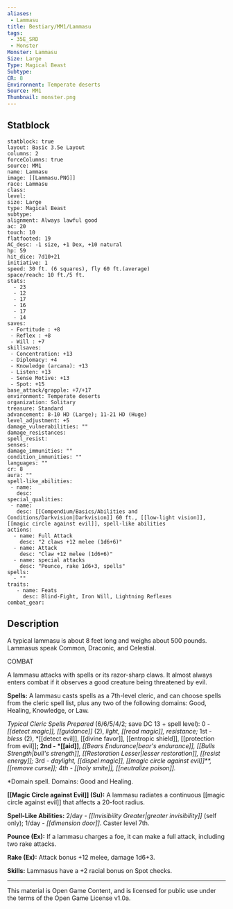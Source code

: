 ```yaml
---
aliases:
 - Lammasu
title: Bestiary/MM1/Lammasu
tags: 
 - 35E_SRD
 - Monster
Monster: Lammasu
Size: Large
Type: Magical Beast
Subtype: 
CR: 8
Environnent: Temperate deserts
Source: MM1
Thumbnail: monster.png
---
```


## Statblock

```statblock
statblock: true
layout: Basic 3.5e Layout
columns: 2
forceColumns: true
source: MM1 
name: Lammasu
image: [[Lammasu.PNG]]
race: Lammasu
class: 
level: 
size: Large
type: Magical Beast
subtype: 
alignment: Always lawful good
ac: 20
touch: 10
flatfooted: 19
AC_desc: -1 size, +1 Dex, +10 natural
hp: 59
hit_dice: 7d10+21
initiative: 1
speed: 30 ft. (6 squares), fly 60 ft.(average)
space/reach: 10 ft./5 ft.
stats:
  - 23
  - 12
  - 17
  - 16
  - 17
  - 14
saves:
 - Fortitude : +8
 - Reflex : +8
 - Will : +7
skillsaves:
 - Concentration: +13
 - Diplomacy: +4
 - Knowledge (arcana): +13
 - Listen: +13
 - Sense Motive: +13
 - Spot: +15
base_attack/grapple: +7/+17
environment: Temperate deserts
organization: Solitary
treasure: Standard
advancement: 8-10 HD (Large); 11-21 HD (Huge)
level_adjustment: +5
damage_vulnerabilities: ""
damage_resistances: 
spell_resist: 
senses: 
damage_immunities: ""
condition_immunities: ""
languages: ""
cr: 8
aura: ""
spell-like_abilities:
 - name: 
   desc: 
special_qualities:
 - name:
   desc: [[Compendium/Basics/Abilities and Conditions/Darkvision|Darkvision]] 60 ft., [[low-light vision]], [[magic circle against evil]], spell-like abilities
actions:
  - name: Full Attack
    desc: "2 claws +12 melee (1d6+6)"
  - name: Attack
    desc: "Claw +12 melee (1d6+6)"
  - name: special attacks
    desc: "Pounce, rake 1d6+3, spells"
spells:
  - ""
traits:
   - name: Feats
     desc: Blind-Fight, Iron Will, Lightning Reflexes
combat_gear:  
```

## Description



A typical lammasu is about 8 feet long and weighs about 500 pounds. Lammasus speak Common, Draconic, and Celestial.

COMBAT

A lammasu attacks with spells or its razor-sharp claws. It almost always enters combat if it observes a good creature being threatened by evil.


**Spells:** A lammasu casts spells as a 7th-level cleric, and can choose spells from the cleric spell list, plus any two of the following domains: Good, Healing, Knowledge, or Law.


*Typical Cleric Spells Prepared* (6/6/5/4/2; save DC 13 + spell level): 0 - *[[detect magic]], [[guidance]]* (2), *light, [[read magic]], resistance;* 1st - *bless* (2),  *[[detect evil]], [[divine favor]], [[entropic shield]], [[protection from evil]]**; 2nd -  *[[aid]]**, *[[Bears Endurance|bear's endurance]], [[Bulls Strength|bull's strength]], [[Restoration Lesser|lesser restoration]], [[resist energy]];* 3rd - *daylight, [[dispel magic]], [[magic circle against evil]]**, *[[remove curse]];* 4th - *[[holy smite]]*, [[neutralize poison]].*

*Domain spell. Domains: Good and Healing.


**[[Magic Circle against Evil]] (Su):** A lammasu radiates a continuous [[magic circle against evil]] that affects a 20-foot radius.


**Spell-Like Abilities:** 2/day - *[[Invisibility Greater|greater invisibility]]* (self only); 1/day - *[[dimension door]]*. Caster level 7th.


**Pounce (Ex):** If a lammasu charges a foe, it can make a full attack, including two rake attacks.


**Rake (Ex):** Attack bonus +12 melee, damage 1d6+3.


**Skills:** Lammasus have a +2 racial bonus on Spot checks.

---

This material is Open Game Content, and is licensed for public use under the terms of the Open Game License v1.0a.
